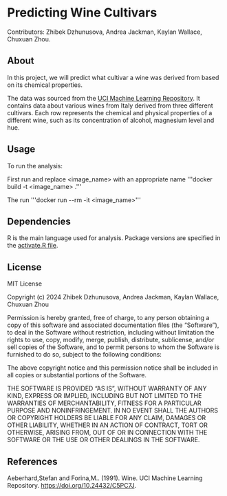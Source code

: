 # Predicting Wine Cultivars

Contributors:
Zhibek Dzhunusova, Andrea Jackman, Kaylan Wallace, Chuxuan Zhou.

## About 
 
In this project, we will predict what cultivar a wine was derived from based on its chemical properties.  

The data was sourced from the [UCI Machine Learning Repository](https://doi.org/10.24432/C5PC7J). It contains data about various wines from Italy derived from three different cultivars. Each row represents the chemical and physical properties of a different wine, such as its concentration of alcohol, magnesium level and hue.  

## Usage

To run the analysis:

First run and replace <image_name> with an appropriate name
'''docker build -t <image_name> .'''

The run 
'''docker run --rm -it <image_name>'''

## Dependencies 

R is the main language used for analysis. Package versions are specified in the [activate.R file](https://github.com/DSCI-310-2024/DSCI-310-Group-5/blob/35aa0ab4f227314f6bb648b567fd4b65a6f73c3a/renv/activate.R).

## License

MIT License

Copyright (c) 2024 Zhibek Dzhunusova, Andrea Jackman, Kaylan Wallace, Chuxuan Zhou

Permission is hereby granted, free of charge, to any person obtaining a copy of this software and associated documentation files (the “Software”), to deal in the Software without restriction, including without limitation the rights to use, copy, modify, merge, publish, distribute, sublicense, and/or sell copies of the Software, and to permit persons to whom the Software is furnished to do so, subject to the following conditions:

The above copyright notice and this permission notice shall be included in all copies or substantial portions of the Software.

THE SOFTWARE IS PROVIDED “AS IS”, WITHOUT WARRANTY OF ANY KIND, EXPRESS OR IMPLIED, INCLUDING BUT NOT LIMITED TO THE WARRANTIES OF MERCHANTABILITY, FITNESS FOR A PARTICULAR PURPOSE AND NONINFRINGEMENT. IN NO EVENT SHALL THE AUTHORS OR COPYRIGHT HOLDERS BE LIABLE FOR ANY CLAIM, DAMAGES OR OTHER LIABILITY, WHETHER IN AN ACTION OF CONTRACT, TORT OR OTHERWISE, ARISING FROM, OUT OF OR IN CONNECTION WITH THE SOFTWARE OR THE USE OR OTHER DEALINGS IN THE SOFTWARE.

## References

Aeberhard,Stefan and Forina,M.. (1991). Wine. UCI Machine Learning Repository. https://doi.org/10.24432/C5PC7J.

